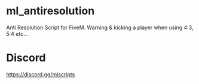 # ml_antiresolution
Anti Resolution Script for FiveM. Warning &amp; kicking a player when using 4:3, 5:4 etc...

# Discord
https://discord.gg/mlscripts
